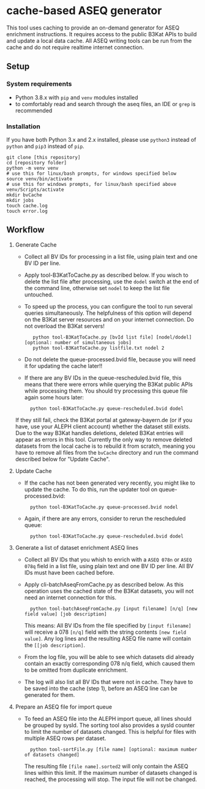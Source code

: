 # cache-based ASEQ generator

This tool uses caching to provide an on-demand generator for ASEQ enrichment instructions. It requires access to the public B3Kat APIs to build and update a local data cache. All ASEQ writing tools can be run from the cache and do not require realtime internet connection.


## Setup

### System requirements
* Python 3.8.x with `pip` and `venv` modules installed
* to comfortably read and search through the aseq files, an IDE or `grep` is recommended

### Installation

If you have both Python 3.x and 2.x installed, please use `python3` instead of `python` and `pip3` instead of `pip`. 

    git clone [this repository]
    cd [repository folder]
    python -m venv venv
    # use this for linux/bash prompts, for windows specified below
    source venv/bin/activate
    # use this for windows prompts, for linux/bash specified above
    venv/Scripts/activate
    mkdir bvCache
    mkdir jobs
    touch cache.log
    touch error.log


## Workflow

1. Generate Cache
   - Collect all BV IDs for processing in a list file, using plain text and one BV ID per line.
   - Apply tool-B3KatToCache.py as described below. If you wisch to delete the list file after processing, use the ``dodel`` switch at the end of the command line, otherwise set ``nodel`` to keep the list file untouched.
   - To speed up the process, you can configure the tool to run several queries simultaneously. The helpfulness of this option will depend on the B3Kat server resources and on your internet connection. Do not overload the B3Kat servers!

            python tool-B3KatToCache.py [bvId list file] [nodel/dodel] [optional: number of simultaneous jobs]
            python tool-B3KatToCache.py listfile.txt nodel 2

    - Do not delete the queue-processed.bvid file, because you will need it for updating the cache later!!
    - If there are any BV IDs in the queue-rescheduled.bvid file, this means that there were errors while querying the B3Kat public APIs while processing them. You should try processing this queue file again some hours later:

            python tool-B3KatToCache.py queue-rescheduled.bvid dodel
    
    If they still fail, check the B3Kat portal at gateway-bayern.de (or if you have, use your ALEPH client account) whether the dataset still exists. Due to the way B3Kat handles deletions, deleted B3Kat entries will appear as errors in this tool. Currently the only way to remove deleted datasets from the local cache is to rebuild it from scratch, meaning you have to remove all files from the `bvCache` directory and run the command described below for "Update Cache".

2. Update Cache
    - If the cache has not been generated very recently, you might like to update the cache. To do this, run the updater tool on queue-processed.bvid:

            python tool-B3KatToCache.py queue-processed.bvid nodel

    - Again, if there are any errors, consider to rerun the rescheduled queue:

            python tool-B3KatToCache.py queue-rescheduled.bvid dodel
    
3. Generate a list of dataset enrichment ASEQ lines
    - Collect all BV IDs that you whish to enrich with a ``ASEQ 078n`` or ``ASEQ 078q`` field in a list file, using plain text and one BV ID per line. All BV IDs must have been cached before.
    - Apply cli-batchAseqFromCache.py as described below. As this operation uses the cached state of the B3Kat datasets, you will not need an internet connection for this.
     
            python tool-batchAseqFromCache.py [input filename] [n/q] [new field value] [job description]
        
        This means: All BV IDs from the file specified by ``[input filename]`` will receive a 078 ``[n/q]`` field with the string contents ``[new field value]``. Any log lines and the resulting ASEQ file name will contain the ``[[job description]``.

    - From the log file, you will be able to see which datasets did already contain an exactly corresponding 078 n/q field, which caused them to be omitted from duplicate enrichment.

    - The log will also list all BV IDs that were not in cache. They have to be saved into the cache (step 1), before an ASEQ line can be generated for them.

4. Prepare an ASEQ file for import queue
    - To feed an ASEQ file into the ALEPH import queue, all lines should be grouped by sysId. The sorting tool also provides a sysId counter to limit the number of datasets changed. This is helpful for files with multiple ASEQ rows per dataset.

            python tool-sortFile.py [file name] [optional: maximum number of datasets changed]

      The resulting file `[file name].sorted2` will only contain the ASEQ lines within this limit. If the maximum number of datasets changed is reached, the processing will stop. The input file will not be changed.